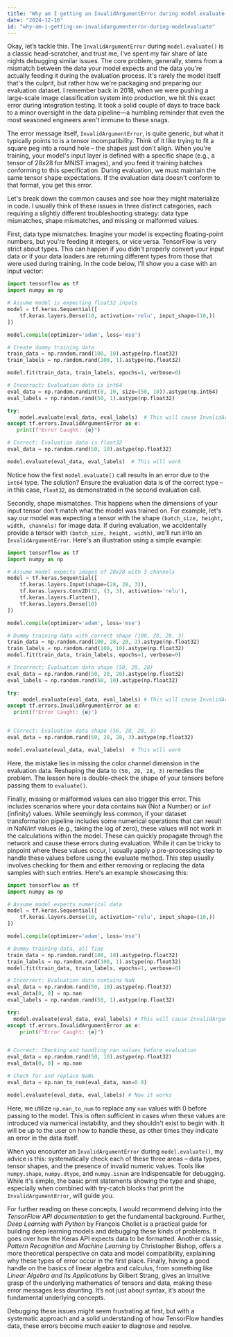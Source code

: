 ```yaml
---
title: "Why am I getting an InvalidArgumentError during model.evaluate()?"
date: "2024-12-16"
id: "why-am-i-getting-an-invalidargumenterror-during-modelevaluate"
---
```


Okay, let’s tackle this. The `InvalidArgumentError` during `model.evaluate()` is a classic head-scratcher, and trust me, I've spent my fair share of late nights debugging similar issues. The core problem, generally, stems from a mismatch between the data your model expects and the data you're actually feeding it during the evaluation process. It's rarely the model itself that's the culprit, but rather how we're packaging and preparing our evaluation dataset. I remember back in 2018, when we were pushing a large-scale image classification system into production, we hit this exact error during integration testing. It took a solid couple of days to trace back to a minor oversight in the data pipeline—a humbling reminder that even the most seasoned engineers aren't immune to these snags.

The error message itself, `InvalidArgumentError`, is quite generic, but what it typically points to is a tensor incompatibility. Think of it like trying to fit a square peg into a round hole – the shapes just don't align. When you're training, your model's input layer is defined with a specific shape (e.g., a tensor of 28x28 for MNIST images), and you feed it training batches conforming to this specification. During evaluation, we must maintain the same tensor shape expectations. If the evaluation data doesn't conform to that format, you get this error.

Let's break down the common causes and see how they might materialize in code. I usually think of these issues in three distinct categories, each requiring a slightly different troubleshooting strategy: data type mismatches, shape mismatches, and missing or malformed values.

First, data type mismatches. Imagine your model is expecting floating-point numbers, but you're feeding it integers, or vice versa. TensorFlow is very strict about types. This can happen if you didn't properly convert your input data or if your data loaders are returning different types from those that were used during training. In the code below, I'll show you a case with an input vector:

```python
import tensorflow as tf
import numpy as np

# Assume model is expecting float32 inputs
model = tf.keras.Sequential([
    tf.keras.layers.Dense(10, activation='relu', input_shape=(10,))
])

model.compile(optimizer='adam', loss='mse')

# Create dummy training data
train_data = np.random.rand(100, 10).astype(np.float32)
train_labels = np.random.rand(100, 1).astype(np.float32)

model.fit(train_data, train_labels, epochs=1, verbose=0)

# Incorrect: Evaluation data is int64
eval_data = np.random.randint(0, 10, size=(50, 10)).astype(np.int64)
eval_labels = np.random.rand(50, 1).astype(np.float32)

try:
    model.evaluate(eval_data, eval_labels)  # This will cause InvalidArgumentError
except tf.errors.InvalidArgumentError as e:
   print(f"Error Caught: {e}")

# Correct: Evaluation data is float32
eval_data = np.random.rand(50, 10).astype(np.float32)

model.evaluate(eval_data, eval_labels)  # This will work
```

Notice how the first `model.evaluate()` call results in an error due to the `int64` type. The solution? Ensure the evaluation data is of the correct type – in this case, `float32`, as demonstrated in the second evaluation call.

Secondly, shape mismatches. This happens when the dimensions of your input tensor don't match what the model was trained on. For example, let's say our model was expecting a tensor with the shape `(batch_size, height, width, channels)` for image data. If during evaluation, we accidentally provide a tensor with `(batch_size, height, width)`, we'll run into an `InvalidArgumentError`. Here's an illustration using a simple example:

```python
import tensorflow as tf
import numpy as np

# Assume model expects images of 28x28 with 3 channels
model = tf.keras.Sequential([
    tf.keras.layers.Input(shape=(28, 28, 3)),
    tf.keras.layers.Conv2D(32, (3, 3), activation='relu'),
    tf.keras.layers.Flatten(),
    tf.keras.layers.Dense(10)
])

model.compile(optimizer='adam', loss='mse')

# Dummy training data with correct shape (100, 28, 28, 3)
train_data = np.random.rand(100, 28, 28, 3).astype(np.float32)
train_labels = np.random.rand(100, 10).astype(np.float32)
model.fit(train_data, train_labels, epochs=1, verbose=0)

# Incorrect: Evaluation data shape (50, 28, 28)
eval_data = np.random.rand(50, 28, 28).astype(np.float32)
eval_labels = np.random.rand(50, 10).astype(np.float32)

try:
     model.evaluate(eval_data, eval_labels) # This will cause InvalidArgumentError
except tf.errors.InvalidArgumentError as e:
  print(f"Error Caught: {e}")


# Correct: Evaluation data shape (50, 28, 28, 3)
eval_data = np.random.rand(50, 28, 28, 3).astype(np.float32)

model.evaluate(eval_data, eval_labels)  # This will work
```

Here, the mistake lies in missing the color channel dimension in the evaluation data. Reshaping the data to `(50, 28, 28, 3)` remedies the problem. The lesson here is double-check the shape of your tensors before passing them to `evaluate()`.

Finally, missing or malformed values can also trigger this error. This includes scenarios where your data contains `NaN` (Not a Number) or `inf` (infinity) values. While seemingly less common, if your dataset transformation pipeline includes some numerical operations that can result in NaN/inf values (e.g., taking the log of zero), these values will not work in the calculations within the model. These can quickly propagate through the network and cause these errors during evaluation. While it can be tricky to pinpoint where these values occur, I usually apply a pre-processing step to handle these values before using the evaluate method. This step usually involves checking for them and either removing or replacing the data samples with such entries. Here's an example showcasing this:

```python
import tensorflow as tf
import numpy as np

# Assume model expects numerical data
model = tf.keras.Sequential([
    tf.keras.layers.Dense(10, activation='relu', input_shape=(10,))
])

model.compile(optimizer='adam', loss='mse')

# Dummy training data, all fine
train_data = np.random.rand(100, 10).astype(np.float32)
train_labels = np.random.rand(100, 1).astype(np.float32)
model.fit(train_data, train_labels, epochs=1, verbose=0)

# Incorrect: Evaluation data contains NaN
eval_data = np.random.rand(50, 10).astype(np.float32)
eval_data[0, 0] = np.nan
eval_labels = np.random.rand(50, 1).astype(np.float32)

try:
  model.evaluate(eval_data, eval_labels) # This will cause InvalidArgumentError
except tf.errors.InvalidArgumentError as e:
    print(f"Error Caught: {e}")


# Correct: Checking and handling nan values before evaluation
eval_data = np.random.rand(50, 10).astype(np.float32)
eval_data[0, 0] = np.nan

# Check for and replace NaNs
eval_data = np.nan_to_num(eval_data, nan=0.0)

model.evaluate(eval_data, eval_labels) # Now it works
```

Here, we utilize `np.nan_to_num` to replace any `nan` values with 0 before passing to the model. This is often sufficient in cases when these values are introduced via numerical instability, and they shouldn't exist to begin with. It will be up to the user on how to handle these, as other times they indicate an error in the data itself.

When you encounter an `InvalidArgumentError` during `model.evaluate()`, my advice is this: systematically check each of these three areas – data types, tensor shapes, and the presence of invalid numeric values. Tools like `numpy.shape`, `numpy.dtype`, and `numpy.isnan` are indispensable for debugging. While it's simple, the basic print statements showing the type and shape, especially when combined with try-catch blocks that print the `InvalidArgumentError`, will guide you.

For further reading on these concepts, I would recommend delving into the *TensorFlow API documentation* to get the fundamental background. Further, *Deep Learning with Python* by François Chollet is a practical guide for building deep learning models and debugging these kinds of problems. It goes over how the Keras API expects data to be formatted. Another classic, *Pattern Recognition and Machine Learning* by Christopher Bishop, offers a more theoretical perspective on data and model compatibility, explaining why these types of error occur in the first place. Finally, having a good handle on the basics of linear algebra and calculus, from something like *Linear Algebra and Its Applications* by Gilbert Strang, gives an intuitive grasp of the underlying mathematics of tensors and data, making these error messages less daunting. It’s not just about syntax, it’s about the fundamental underlying concepts.

Debugging these issues might seem frustrating at first, but with a systematic approach and a solid understanding of how TensorFlow handles data, these errors become much easier to diagnose and resolve.
